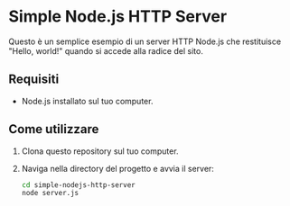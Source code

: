 # Simple Node.js HTTP Server

Questo è un semplice esempio di un server HTTP Node.js che restituisce "Hello, world!" quando si accede alla radice del sito.

## Requisiti

- Node.js installato sul tuo computer.

## Come utilizzare

1. Clona questo repository sul tuo computer.

2. Naviga nella directory del progetto e avvia il server:

   ```bash
   cd simple-nodejs-http-server
   node server.js

